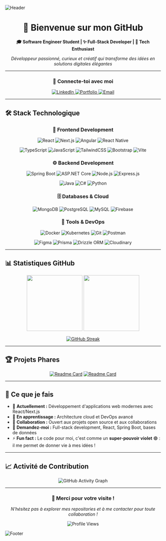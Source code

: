 <!-- Bannière personnalisée -->
![Header](https://capsule-render.vercel.app/api?type=waving&color=gradient&customColorList=12&height=200&section=header&text=Hey,%20I'm%20Yassine!%20👋&fontSize=40&fontColor=ffffff&animation=fadeIn&fontAlignY=35&desc=Software%20Engineer%20Student&descAlignY=55&descAlign=62)

<div align="center">

# 🚀 Bienvenue sur mon GitHub

**🎓 Software Engineer Student | ✨ Full-Stack Developer | 🌟 Tech Enthusiast**

*Développeur passionné, curieux et créatif qui transforme des idées en solutions digitales élégantes*

---

### 🔗 **Connecte-toi avec moi**

<p align="center">
  <a href="https://www.linkedin.com/in/kacem-yassine-8726ba254/" target="_blank">
    <img src="https://img.shields.io/badge/LinkedIn-0A66C2?style=for-the-badge&logo=linkedin&logoColor=white&labelColor=0A66C2" alt="LinkedIn"/>
  </a>
  <a href="https://kacem-portfolio.vercel.app/" target="_blank">
    <img src="https://img.shields.io/badge/Portfolio-7F3FBF?style=for-the-badge&logo=vercel&logoColor=white&labelColor=7F3FBF" alt="Portfolio"/>
  </a>
  <a href="mailto:yassine.kacem@example.com" target="_blank">
    <img src="https://img.shields.io/badge/Email-D14836?style=for-the-badge&logo=gmail&logoColor=white&labelColor=D14836" alt="Email"/>
  </a>
</p>

</div>

---

## 🛠️ **Stack Technologique**

<div align="center">

### 🎨 **Frontend Development**
<p>
  <img src="https://img.shields.io/badge/React-20232A?style=for-the-badge&logo=react&logoColor=61DAFB" alt="React"/>
  <img src="https://img.shields.io/badge/Next.js-000000?style=for-the-badge&logo=nextdotjs&logoColor=white" alt="Next.js"/>
  <img src="https://img.shields.io/badge/Angular-DD0031?style=for-the-badge&logo=angular&logoColor=white" alt="Angular"/>
  <img src="https://img.shields.io/badge/React%20Native-20232A?style=for-the-badge&logo=react&logoColor=61DAFB" alt="React Native"/>
</p>

<p>
  <img src="https://img.shields.io/badge/TypeScript-007ACC?style=for-the-badge&logo=typescript&logoColor=white" alt="TypeScript"/>
  <img src="https://img.shields.io/badge/JavaScript-F7DF1E?style=for-the-badge&logo=javascript&logoColor=black" alt="JavaScript"/>
  <img src="https://img.shields.io/badge/TailwindCSS-38B2AC?style=for-the-badge&logo=tailwindcss&logoColor=white" alt="TailwindCSS"/>
  <img src="https://img.shields.io/badge/Bootstrap-7952B3?style=for-the-badge&logo=bootstrap&logoColor=white" alt="Bootstrap"/>
  <img src="https://img.shields.io/badge/Vite-646CFF?style=for-the-badge&logo=vite&logoColor=white" alt="Vite"/>
</p>

### ⚙️ **Backend Development**
<p>
  <img src="https://img.shields.io/badge/Spring%20Boot-6DB33F?style=for-the-badge&logo=springboot&logoColor=white" alt="Spring Boot"/>
  <img src="https://img.shields.io/badge/ASP.NET%20Core-512BD4?style=for-the-badge&logo=dotnet&logoColor=white" alt="ASP.NET Core"/>
  <img src="https://img.shields.io/badge/Node.js-339933?style=for-the-badge&logo=node.js&logoColor=white" alt="Node.js"/>
  <img src="https://img.shields.io/badge/Express.js-000000?style=for-the-badge&logo=express&logoColor=white" alt="Express.js"/>
</p>

<p>
  <img src="https://img.shields.io/badge/Java-ED8B00?style=for-the-badge&logo=openjdk&logoColor=white" alt="Java"/>
  <img src="https://img.shields.io/badge/C%23-239120?style=for-the-badge&logo=c-sharp&logoColor=white" alt="C#"/>
  <img src="https://img.shields.io/badge/Python-3776AB?style=for-the-badge&logo=python&logoColor=white" alt="Python"/>
</p>

### 🗄️ **Databases & Cloud**
<p>
  <img src="https://img.shields.io/badge/MongoDB-47A248?style=for-the-badge&logo=mongodb&logoColor=white" alt="MongoDB"/>
  <img src="https://img.shields.io/badge/PostgreSQL-316192?style=for-the-badge&logo=postgresql&logoColor=white" alt="PostgreSQL"/>
  <img src="https://img.shields.io/badge/MySQL-4479A1?style=for-the-badge&logo=mysql&logoColor=white" alt="MySQL"/>
  <img src="https://img.shields.io/badge/Firebase-FFCA28?style=for-the-badge&logo=firebase&logoColor=black" alt="Firebase"/>
</p>

### 🔧 **Tools & DevOps**
<p>
  <img src="https://img.shields.io/badge/Docker-2496ED?style=for-the-badge&logo=docker&logoColor=white" alt="Docker"/>
  <img src="https://img.shields.io/badge/Kubernetes-326CE5?style=for-the-badge&logo=kubernetes&logoColor=white" alt="Kubernetes"/>
  <img src="https://img.shields.io/badge/Git-F05032?style=for-the-badge&logo=git&logoColor=white" alt="Git"/>
  <img src="https://img.shields.io/badge/Postman-FF6C37?style=for-the-badge&logo=postman&logoColor=white" alt="Postman"/>
</p>

<p>
  <img src="https://img.shields.io/badge/Figma-F24E1E?style=for-the-badge&logo=figma&logoColor=white" alt="Figma"/>
  <img src="https://img.shields.io/badge/Prisma-2D3748?style=for-the-badge&logo=prisma&logoColor=white" alt="Prisma"/>
  <img src="https://img.shields.io/badge/Drizzle%20ORM-C5F74F?style=for-the-badge&logo=drizzle&logoColor=black" alt="Drizzle ORM"/>
  <img src="https://img.shields.io/badge/Cloudinary-3448C5?style=for-the-badge&logo=cloudinary&logoColor=white" alt="Cloudinary"/>
</p>

</div>

---

## 📊 **Statistiques GitHub**

<div align="center">

<img height="180em" src="https://github-readme-stats.vercel.app/api?username=YassineKacem&show_icons=true&theme=tokyonight&include_all_commits=true&count_private=true&hide_border=true"/>

<img height="180em" src="https://github-readme-stats.vercel.app/api/top-langs/?username=YassineKacem&layout=compact&theme=tokyonight&count_private=true&hide_border=true"/>

</div>

<div align="center">

[![GitHub Streak](https://github-readme-streak-stats.herokuapp.com?user=YassineKacem&theme=tokyonight&hide_border=true)](https://git.io/streak-stats)

</div>

---

## 🏆 **Projets Phares**

<div align="center">

[![Readme Card](https://github-readme-stats.vercel.app/api/pin/?username=YassineKacem&repo=projet1&theme=tokyonight&hide_border=true)](https://github.com/YassineKacem/projet1)
[![Readme Card](https://github-readme-stats.vercel.app/api/pin/?username=YassineKacem&repo=projet2&theme=tokyonight&hide_border=true)](https://github.com/YassineKacem/projet2)

</div>

---

## 🌟 **Ce que je fais**

- 🔭 **Actuellement :** Développement d'applications web modernes avec React/Next.js
- 🌱 **En apprentissage :** Architecture cloud et DevOps avancé
- 👯 **Collaboration :** Ouvert aux projets open source et aux collaborations
- 💬 **Demandez-moi :** Full-stack development, React, Spring Boot, bases de données
- ⚡ **Fun fact :** Le code pour moi, c'est comme un **super-pouvoir violet** 🟣 : il me permet de donner vie à mes idées !

---

## 📈 **Activité de Contribution**

<div align="center">

![GitHub Activity Graph](https://github-readme-activity-graph.vercel.app/graph?username=YassineKacem&theme=tokyo-night&hide_border=true&area=true)

</div>

---

<div align="center">

### 💖 **Merci pour votre visite !**

*N'hésitez pas à explorer mes repositories et à me contacter pour toute collaboration !*

<img src="https://komarev.com/ghpvc/?username=YassineKacem&color=7F3FBF&style=for-the-badge&label=PROFILE+VIEWS" alt="Profile Views"/>

</div>

<!-- Footer -->
![Footer](https://capsule-render.vercel.app/api?type=waving&color=gradient&customColorList=12&height=120&section=footer)
